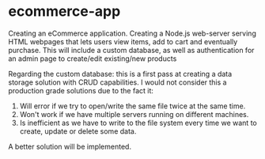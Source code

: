 # ecommerce-app

Creating an eCommerce application. Creating a Node.js web-server serving HTML webpages that lets users view items, add to cart and eventually purchase. This will include a custom database, as well as authentication for an admin page to create/edit existing/new products

Regarding the custom database: this is a first pass at creating a data storage solution with CRUD capabilities. I would not consider this a production grade solutions due to the fact it:

1. Will error if we try to open/write the same file twice at the same time.
2. Won't work if we have multiple servers running on different machines.
3. Is inefficient as we have to write to the file system every time we want to create, update or delete some data.

A better solution will be implemented.
